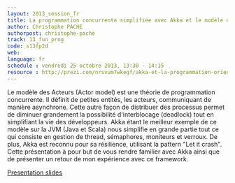 ```yaml
---
layout: 2013_session_fr
title: La programmation concurrente simplifiée avec Akka et le modèle des Acteurs
author: Christophe PACHE
authorpost: christophe-pache
track: 13_fun_prog
code: s13fp2d
web: 
language: fr
schedule : vendredi 25 octobre 2013, 13:30 - 14:15
resource : http://prezi.com/nrsvum7wkegf/akka-et-la-programmation-orientee-acteur/
---
```


Le modèle des Acteurs (Actor model) est une théorie de programmation concurrente. 
Il définit de petites entités, les acteurs, communiquant de manière asynchrone. Cette autre façon de distribuer des processus permet de diminuer grandement la possibilité d'interblocage (deadlock) tout en simplifiant la vie des développeurs.
Akka étant le meilleur exemple de ce modèle sur la JVM (Java et Scala) nous simplifie en grande partie tout ce qui consiste en gestion de thread, sémaphores, moniteurs et verroux.
De plus, Akka est reconnu pour sa résilience, utilisant la pattern "Let it crash".
Cette présentation à pour but de vous rendre familier avec Akka ainsi que de présenter un retour de mon expérience avec ce framework.
                                                                                                                                            
[Presentation slides](http://prezi.com/nrsvum7wkegf/akka-et-la-programmation-orientee-acteur/)
